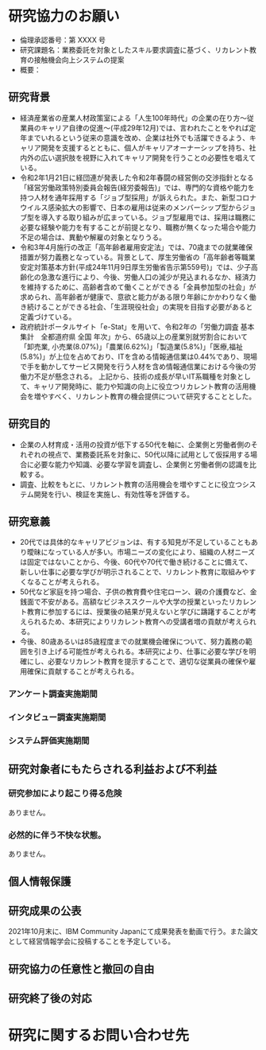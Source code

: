 # 研究協力のお願い
 - 倫理承認番号：第 XXXX 号
 - 研究課題名：業務委託を対象としたスキル要求調査に基づく、リカレント教育の接触機会向上システムの提案
 - 概要：

## 研究背景
 - 経済産業省の産業人材政策室による「人生100年時代」の企業の在り方～従業員のキャリア自律の促進～(平成29年12月)では、言われたことをやれば定年までいれるという従来の意識を改め、企業は社外でも活躍できるよう、キャリア開発を支援するとともに、個人がキャリアオーナーシップを持ち、社内外の広い選択肢を視野に入れてキャリア開発を行うことの必要性を唱えている。
 - 令和2年1月21日に経団連が発表した令和2年春闘の経営側の交渉指針となる「経営労働政策特別委員会報告(経労委報告)」では、専門的な資格や能力を持つ人材を通年採用する「ジョブ型採用」が訴えられた。また、新型コロナウイルス感染拡大の影響で、日本の雇用は従来のメンバーシップ型からジョブ型を導入する取り組みが広まっている。ジョブ型雇用では、採用は職務に必要な経験や能力を有することが前提となり、職務が無くなった場合や能力不足の場合は、異動や解雇の対象となりうる。
 - 令和3年4月施行の改正「高年齢者雇用安定法」では、70歳までの就業確保措置が努力義務となっている。背景として、厚生労働省の「高年齢者等職業安定対策基本方針(平成24年11月9日厚生労働省告示第559号)」では、少子高齢化の急激な進行により、今後、労働人口の減少が見込まれるなか、経済力を維持するために、高齢者含めて働くことができる「全員参加型の社会」が求められ、高年齢者が健康で、意欲と能力がある限り年齢にかかわりなく働き続けることができる社会、「生涯現役社会」の実現を目指す必要があると定義づけている。
 - 政府統計ポータルサイト「e-Stat」を用いて、令和2年の「労働力調査 基本集計　全都道府県 全国 年次」から、65歳以上の産業別就労割合において「卸売業, 小売業(8.07%)」「農業(6.62%)」「製造業(5.8%)」「医療,福祉(5.8%)」が上位を占めており、ITを含める情報通信業は0.44%であり、現場で手を動かしてサービス開発を行う人材を含め情報通信業における今後の労働力不足が懸念される。
上記から、技術の成長が早いIT系職種を対象として、キャリア開発時に、能力や知識の向上に役立つリカレント教育の活用機会を増やすべく、リカレント教育の機会提供について研究することとした。

## 研究目的
 - 企業の人材育成・活用の投資が低下する50代を軸に、企業側と労働者側のそれぞれの視点で、業務委託系を対象に、50代以降に試用として仮採用する場合に必要な能力や知識、必要な学習を調査し、企業側と労働者側の認識を比較する。
 - 調査、比較をもとに、リカレント教育の活用機会を増やすことに役立つシステム開発を行い、検証を実施し、有効性等を評価する。

## 研究意義
 - 20代では具体的なキャリアビジョンは、有する知見が不足していることもあり曖昧になっている人が多い。市場ニーズの変化により、組織の人材ニーズは固定ではないことから、今後、60代や70代で働き続けることに備えて、新しい仕事に必要な学びが明示されることで、リカレント教育に取組みやすくなることが考えられる。
 - 50代など家庭を持つ場合、子供の教育費や住宅ローン、親の介護費など、金銭面で不安がある。高額なビジネススクールや大学の授業といったリカレント教育に参加するには、授業後の結果が見えないと学びに躊躇することが考えられるため、本研究によりリカレント教育への受講者増の貢献が考えられる。
 - 今後、80歳あるいは85歳程度までの就業機会確保について、努力義務の範囲を引き上げる可能性が考えられる。本研究により、仕事に必要な学びを明確にし、必要なリカレント教育を提示することで、適切な従業員の確保や雇用確保に貢献することが考えられる。

### アンケート調査実施期間

### インタビュー調査実施期間

### システム評価実施期間

## 研究対象者にもたらされる利益および不利益

### 研究参加により起こり得る危険
ありません。
### 必然的に伴う不快な状態。
ありません。

## 個人情報保護

## 研究成果の公表
2021年10月末に、IBM Community Japanにて成果発表を動画で行う。また論文として経営情報学会に投稿することを予定している。

## 研究協力の任意性と撤回の自由


## 研究終了後の対応

# 研究に関するお問い合わせ先
